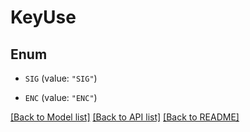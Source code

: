 # KeyUse

## Enum


* `SIG` (value: `"SIG"`)

* `ENC` (value: `"ENC"`)


[[Back to Model list]](../README.md#documentation-for-models) [[Back to API list]](../README.md#documentation-for-api-endpoints) [[Back to README]](../README.md)


